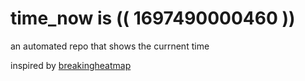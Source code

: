 # time_now is (( 1697490000460 ))

an automated repo that shows the currnent time

inspired by [breakingheatmap](https://github.com/breakingheatmap/breakingheatmap)